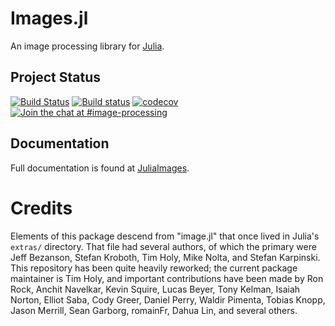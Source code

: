 # Images.jl

An image processing library for [Julia](http://julialang.org/).

## Project Status

[![Build Status](https://travis-ci.org/JuliaImages/Images.jl.svg?branch=master)](https://travis-ci.org/JuliaImages/Images.jl)
[![Build status](https://ci.appveyor.com/api/projects/status/github/JuliaImages/Images.jl?svg=true&branch=master)](https://ci.appveyor.com/project/timholy/images-jl/branch/master)
[![codecov](https://codecov.io/gh/JuliaImages/Images.jl/branch/master/graph/badge.svg)](https://codecov.io/gh/JuliaImages/Images.jl)
[![Join the chat at #image-processing](https://img.shields.io/badge/slack-image--processing-blue.svg)](https://julialang.slack.com/messages/CB1R90P8R)


## Documentation

Full documentation is found at [JuliaImages](https://juliaimages.org/latest/).

# Credits

Elements of this package descend from "image.jl"
that once lived in Julia's `extras/` directory.
That file had several authors, of which the primary were
Jeff Bezanson, Stefan Kroboth, Tim Holy, Mike Nolta, and Stefan Karpinski.
This repository has been quite heavily reworked;
the current package maintainer is Tim Holy, and
important contributions have been made by Ron Rock, Anchit Navelkar,
Kevin Squire, Lucas Beyer, Tony Kelman, Isaiah Norton, Elliot Saba,
Cody Greer, Daniel Perry, Waldir Pimenta, Tobias Knopp,
Jason Merrill, Sean Garborg, romainFr, Dahua Lin, and several others.
